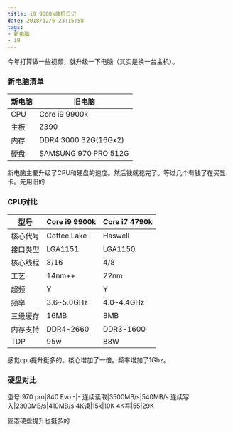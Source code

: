 ```yaml
---
title: i9 9900k装机日记
date: 2018/12/6 23:15:58
tags:
- 新电脑
- i9
---
```


今年打算做一些视频，就升级一下电脑（其实是换一台主机）。

### 新电脑清单
| 新电脑| 旧电脑
-|-
CPU|Core i9 9900k|Core i7 4790k
主板|Z390 |Z97
内存|DDR4 3000 32G(16Gx2)| DDR3 1600 16GB(8GBx2）
硬盘|SAMSUNG 970 PRO 512G|SAMSUNG 840EVO

新电脑主要升级了CPU和硬盘的速度。然后钱就花完了。等过几个有钱了在买显卡。先用旧的

### CPU对比

 型号 | Core i9 9900k | Core i7 4790k
 -|-|-
核心代号|Coffee Lake|Haswell
接口类型|LGA1151|LGA1150
核心线程|8/16|4/8
工艺|14nm++|22nm
超频|Y|Y
频率|3.6~5.0GHz|4.0~4.4GHz
三级缓存|16MB|8MB
内存支持|DDR4-2660|DDR3-1600
TDP|95w|88W

感觉cpu提升挺多的。核心增加了一倍。频率增加了1Ghz。

### 硬盘对比

型号|970 pro|840 Evo
-|-
连续读取|3500MB/s|540MB/s
连续写入|2300MB/s|410MB/s
4K读|15k|10K
4K写|55|29K

固态硬盘提升也挺多的

